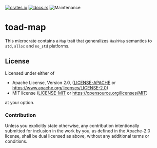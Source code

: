 [![crates.io](https://img.shields.io/crates/v/toad-TODO.svg)](https://crates.io/crates/toad-TODO)
[![docs.rs](https://docs.rs/toad-TODO/badge.svg)](https://docs.rs/toad-TODO/latest)
![Maintenance](https://img.shields.io/badge/maintenance-activly--developed-brightgreen.svg)

# toad-map

This microcrate contains a `Map` trait that generalizes `HashMap` semantics
to `std`, `alloc` and `no_std` platforms.

## License

Licensed under either of

* Apache License, Version 2.0, ([LICENSE-APACHE](LICENSE-APACHE) or https://www.apache.org/licenses/LICENSE-2.0)
* MIT license ([LICENSE-MIT](LICENSE-MIT) or https://opensource.org/licenses/MIT)

at your option.

### Contribution

Unless you explicitly state otherwise, any contribution intentionally
submitted for inclusion in the work by you, as defined in the Apache-2.0
license, shall be dual licensed as above, without any additional terms or
conditions.
